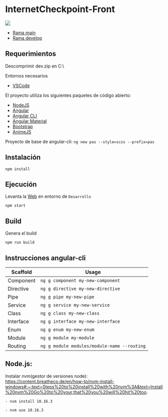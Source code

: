 # InternetCheckpoint-Front
![](./src/assets/img/prueba.svg)

* [Rama main](https://github.com/paccoc43/internetcheckpoint-front)
* [Rama develop](https://github.com/paccoc43/internetcheckpoint-front/tree/develop)

## Requerimientos

Descomprimir dev.zip en C:\

Entornos necesarios


* [VSCode](https://code.visualstudio.com/) 

El proyecto utiliza los siguientes paquetes de código abierto:


* [NodeJS](https://nodejs.org) 
* [Angular](https://angular.io) 
* [Angular CLI](https://cli.angular.io) 
* [Angular Material](https://material.angular.io)
* [Bootstrap](https://getbootstrap.com)
* [AnimeJS](https://animejs.com)

Proyecto de base de angular-cli: ``ng new pas --style=scss --prefix=pas``

## Instalación

    npm install

## Ejecución

Levanta la [Web](http://localhost:4200) en entorno de  ```Desarrollo```

    npm start

## Build

Genera el build 

    npm run build

## Instrucciones angular-cli

| Scaffold  | Usage                                       |
| --------- | ------------------------------------------- |
| Component | `ng g component my-new-component`           |
| Directive | `ng g directive my-new-directive`           |
| Pipe      | `ng g pipe my-new-pipe`                     |
| Service   | `ng g service my-new-service`               |
| Class     | `ng g class my-new-class`                   |
| Interface | `ng g interface my-new-interface`           |
| Enum      | `ng g enum my-new-enum`                     |
| Module    | `ng g module my-module`                     |
| Routing   | `ng g module modules/module-name --routing` |


## Node.js: 

Instalar nvm(gestor de versiones node): 
    https://content.breatheco.de/en/how-to/nvm-install-windows#:~:text=Steps%20to%20install%20with%20nvm%3A&text=Install%20nvm%20Go%20to%20your,that%20you%20will%20hit%20too.

	- nvm install 10.16.3

	- nvm use 10.16.3
